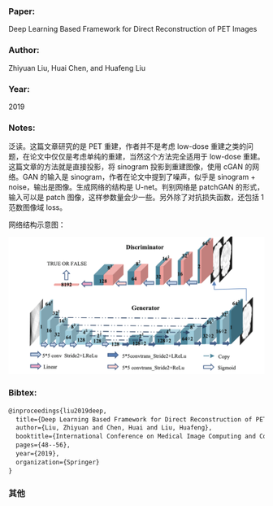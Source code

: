 ### Paper:

Deep Learning Based Framework for Direct Reconstruction of PET Images

### Author:

Zhiyuan Liu, Huai Chen, and Huafeng Liu

### Year:

2019

### Notes:

泛读。这篇文章研究的是 PET 重建，作者并不是考虑 low-dose 重建之类的问题，在论文中仅仅是考虑单纯的重建，当然这个方法完全适用于 low-dose 重建。这篇文章的方法就是直接投影，将 sinogram 投影到重建图像，使用 cGAN 的网络。GAN 的输入是 sinogram，作者在论文中提到了噪声，似乎是 sinogram + noise，输出是图像。生成网络的结构是 U-net。判别网络是 patchGAN 的形式，输入可以是 patch 图像，这样参数量会少一些。另外除了对抗损失函数，还包括 1 范数图像域 loss。

网络结构示意图：

<img src="https://raw.githubusercontent.com/Theodore-PKU/pictures/master/20200331193925.png"/>

### Bibtex:

```latex
@inproceedings{liu2019deep,
  title={Deep Learning Based Framework for Direct Reconstruction of PET Images},
  author={Liu, Zhiyuan and Chen, Huai and Liu, Huafeng},
  booktitle={International Conference on Medical Image Computing and Computer-Assisted Intervention},
  pages={48--56},
  year={2019},
  organization={Springer}
}
```

### 其他

